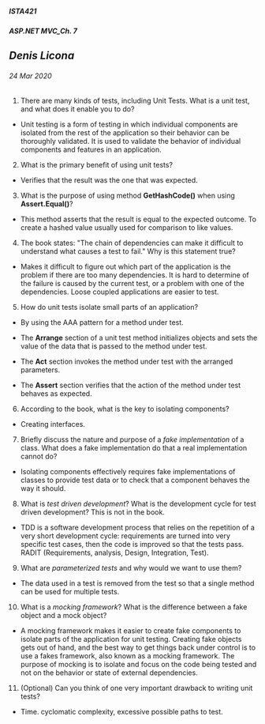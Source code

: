 ﻿##### __ISTA421__ 
##### ASP.NET MVC_Ch. 7

## *Denis Licona*
###### *24 Mar 2020* 

1. There are many kinds of tests, including Unit Tests. What is a unit test, and what does it enable you to do?
- Unit testing is a form of testing in which individual components are isolated from the rest of the application so their behavior can be thoroughly validated. It is used to validate the behavior of individual components and features in an application.

2. What is the primary benefit of using unit tests?
- Verifies that the result was the one that was expected.

3. What is the purpose of using method __GetHashCode()__ when using __Assert.Equal()__?
- This method asserts that the result is equal to the expected outcome. To create a hashed value usually used for comparison to like values.

4. The book states: "The chain of dependencies can make it difficult to understand what causes a test to fail." Why is this statement true?
- Makes it difficult to figure out which part of the application is the problem if there are too many dependencies. It is hard to determine of the failure is caused by the current test, or a problem with one of the dependencies.  Loose coupled applications are easier to test. 

5. How do unit tests isolate small parts of an application?
- By using the AAA pattern for a method under test.
- The __Arrange__ section of a unit test method initializes objects and sets the value of the data that is passed to the method under test.

- The __Act__ section invokes the method under test with the arranged parameters.

- The __Assert__ section verifies that the action of the method under test behaves as expected.

6. According to the book, what is the key to isolating components?
- Creating interfaces.

7. Briefly discuss the nature and purpose of a *fake implementation* of a class. What does a fake implementation do that a real implementation cannot do?
- Isolating components effectively requires fake implementations of classes to provide test data or to check that a component behaves the way it should.

8. What is *test driven development*? What is the development cycle for test driven development? This is not in the book.
- TDD is a software development process that relies on the repetition of a very short development cycle: requirements are turned into very specific test cases, then the code is improved so that the tests pass. RADIT (Requirements, analysis, Design, Integration, Test). 

9. What are *parameterized tests* and why would we want to use them?
- The data used in a test is removed from the test so that a single method can be used for multiple tests.

10. What is a *mocking framework*? What is the difference between a fake object and a mock object?
- A mocking framework makes it easier to create fake components to isolate parts of the application for unit testing. Creating fake objects gets out of hand, and the best way to get things back under control is to use a fakes framework, also known as a mocking framework. The purpose of mocking is to isolate and focus on the code being tested and not on the behavior or state of external dependencies.

11. (Optional) Can you think of one very important drawback to writing unit tests?
- Time. cyclomatic complexity, excessive possible paths to test.